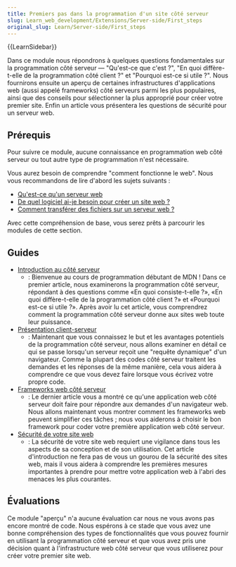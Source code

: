```yaml
---
title: Premiers pas dans la programmation d'un site côté serveur
slug: Learn_web_development/Extensions/Server-side/First_steps
original_slug: Learn/Server-side/First_steps
---
```


{{LearnSidebar}}

Dans ce module nous répondrons à quelques questions fondamentales sur la programmation côté serveur — "Qu'est-ce que c'est ?", "En quoi diffère-t-elle de la programmation côté client ?" et "Pourquoi est-ce si utile ?". Nous fournirons ensuite un aperçu de certaines infrastructures d'applications web (aussi appelé frameworks) côté serveurs parmi les plus populaires, ainsi que des conseils pour sélectionner la plus approprié pour créer votre premier site. Enfin un article vous présentera les questions de sécurité pour un serveur web.

## Prérequis

Pour suivre ce module, aucune connaissance en programmation web côté serveur ou tout autre type de programmation n'est nécessaire.

Vous aurez besoin de comprendre "comment fonctionne le web". Nous vous recommandons de lire d'abord les sujets suivants :

- [Qu'est-ce qu'un serveur web](/fr/docs/Learn/Common_questions/Web_mechanics/What_is_a_web_server)
- [De quel logiciel ai-je besoin pour créer un site web ?](/fr/docs/Learn/Common_questions/Tools_and_setup/What_software_do_I_need)
- [Comment transférer des fichiers sur un serveur web ?](/fr/docs/Learn/Common_questions/Tools_and_setup/Upload_files_to_a_web_server)

Avec cette compréhension de base, vous serez prêts à parcourir les modules de cette section.

## Guides

- [Introduction au côté serveur](/fr/docs/Learn/Server-side/First_steps/Introduction)
  - : Bienvenue au cours de programmation débutant de MDN ! Dans ce premier article, nous examinerons la programmation côté serveur, répondant à des questions comme «En quoi consiste-t-elle ?», «En quoi diffère-t-elle de la programmation côté client ?» et «Pourquoi est-ce si utile ?». Après avoir lu cet article, vous comprendrez comment la programmation côté serveur donne aux sites web toute leur puissance.
- [Présentation client-serveur](/fr/docs/Learn/Server-side/First_steps/Client-Server_overview)
  - : Maintenant que vous connaissez le but et les avantages potentiels de la programmation côté serveur, nous allons examiner en détail ce qui se passe lorsqu'un serveur reçoit une "requête dynamique" d'un navigateur. Comme la plupart des codes côté serveur traitent les demandes et les réponses de la même manière, cela vous aidera à comprendre ce que vous devez faire lorsque vous écrivez votre propre code.
- [Frameworks web côté serveur](/fr/docs/Learn/Server-side/First_steps/Web_frameworks)
  - : Le dernier article vous a montré ce qu'une application web côté serveur doit faire pour répondre aux demandes d'un navigateur web. Nous allons maintenant vous montrer comment les frameworks web peuvent simplifier ces tâches ; nous vous aiderons à choisir le bon framework pour coder votre première application web côté serveur.
- [Sécurité de votre site web](/fr/docs/Learn/Server-side/First_steps/Website_security)
  - : La sécurité de votre site web requiert une vigilance dans tous les aspects de sa conception et de son utilisation. Cet article d'introduction ne fera pas de vous un gourou de la sécurité des sites web, mais il vous aidera à comprendre les premières mesures importantes à prendre pour mettre votre application web à l'abri des menaces les plus courantes.

## Évaluations

Ce module "aperçu" n'a aucune évaluation car nous ne vous avons pas encore montré de code. Nous espérons à ce stade que vous avez une bonne compréhension des types de fonctionnalités que vous pouvez fournir en utilisant la programmation côté serveur et que vous avez pris une décision quant à l'infrastructure web côté serveur que vous utiliserez pour créer votre premier site web.
